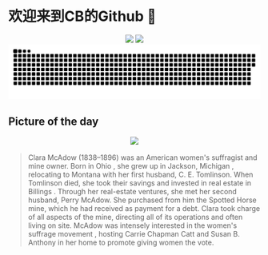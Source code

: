 
# 欢迎来到CB的Github 👋

<div align="center">
  <img height="137px" src="https://github-readme-stats.vercel.app/api?username=SuperCB&show_icons=true&theme=radical" />
  <img height="137px" src="https://github-readme-stats.vercel.app/api/top-langs/?username=SuperCB&hide_title=true&hide_border=true&layout=compact&langs_count=6&text_color=000&icon_color=fff" />
</div>


<div align="center">
    <img src="./contribution-snake/github-contribution-grid-snake.svg" />
</div>



## Picture of the day
<div align="center">
  <img width=400px src="https://upload.wikimedia.org/wikipedia/commons/thumb/8/8e/Clara_McAdow.jpg/525px-Clara_McAdow.jpg" />
</div>

>Clara McAdow  (1838–1896) was an American women's suffragist and mine owner. Born in  Ohio , she grew up in  Jackson, Michigan , relocating to  Montana  with her first husband, C. E. Tomlinson. When Tomlinson died, she took their savings and invested in real estate in  Billings . Through her real-estate ventures, she met her second husband, Perry McAdow. She purchased from him the Spotted Horse mine, which he had received as payment for a debt. Clara took charge of all aspects of the mine, directing all of its operations and often living on site. McAdow was intensely interested in  the women's suffrage movement , hosting  Carrie Chapman Catt  and  Susan B. Anthony  in her home to promote giving women the vote.


